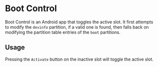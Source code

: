 # Boot Control

Boot Control is an Android app that toggles the active slot. It first attempts to modify the `devinfo` partition, if a valid one is found, then falls back on modifying the partition table entries of the `boot` partitions. 

## Usage

Pressing the `Activate` button on the inactive slot will toggle the active slot.
